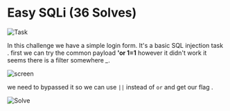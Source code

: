 # Easy SQLi (36 Solves)

![Task](https://user-images.githubusercontent.com/61760291/101360349-d46f0a80-389d-11eb-8a35-72ae45f5ba55.png)

In this challenge we have a simple login form.
It's a basic SQL injection task .
first we can try the common payload **'or 1=1**
however it didn't work it seems there is a filter somewhere *_*.

![screen](https://user-images.githubusercontent.com/61760291/101361220-f9b04880-389e-11eb-8d1a-0d5ac1fcf5c1.png)

we need to bypassed it so we can use `||` instead of `or` and get our flag .

![Solve](https://user-images.githubusercontent.com/61760291/101361671-9246c880-389f-11eb-8205-92ec69326114.png)



